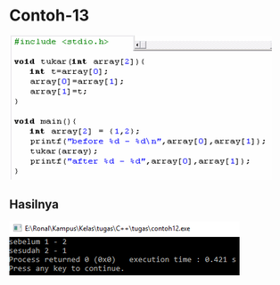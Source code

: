 # Contoh-13

![img](https://github.com/ernico27/Contoh-13/blob/master/c14.png?raw=true)

## Hasilnya

![img](https://github.com/ernico27/Contoh-13/blob/master/c14.14.png?raw=true)
